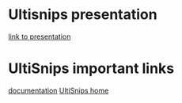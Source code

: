# Ultisnips presentation #
[link to presentation](https://docs.google.com/presentation/d/1ZyjFek5gxDmeuBU780wgLstpNWuBCrWE2rbnY9NEobA/pub?start=false&loop=false&delayms=30000)

# UltiSnips important links #
[documentation](https://github.com/SirVer/ultisnips/blob/master/doc/UltiSnips.txt)
[UltiSnips home](https://github.com/SirVer/ultisnips)

